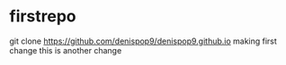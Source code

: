# firstrepo
git clone https://github.com/denispop9/denispop9.github.io
making first change
this is another change